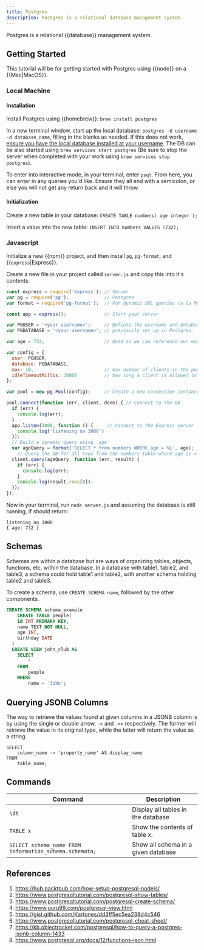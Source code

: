```yaml
---
title: Postgres
description: Postgres is a relational database management system.
---
```


Postgres is a relational {{database}} management system.

## Getting Started

This tutorial will be for getting started with Postgres using {{node}} on a {{Mac|MacOS}}.

### Local Machine

#### Installation

Install Postgres using {{homebrew}}: `brew install postgres`

In a new terminal window, start up the local database: `postgres -U username -d database_name`, filling in the blanks as needed. If this does not work, [ensure you have the local database installed at your username](https://stackoverflow.com/questions/17633422/psql-fatal-database-user-does-not-exist). The DB can be also started using `brew services start postgres` (Be sure to stop the server when completed with your work using `brew services stop postgres`).

To enter into interactive mode, in your terminal, enter `psql`. From here, you can enter in any queries you'd like. Ensure they all end with a semicolon, or else you will not get any return back and it will throw.

#### Initialization

Create a new table in your database: `CREATE TABLE numbers( age integer );`

Insert a value into the new table: `INSERT INTO numbers VALUES (732);`

### Javascript

Initialize a new {{npm}} project, and then install `pg`, `pg-format`, and {{`express`|Express}}.

Create a new file in your project called `server.js` and copy this into it's contents:

```javascript
const express = require('express'); // Server
var pg = require('pg');             // Postgres 
var format = require('pg-format');  // For dynamic SQL queries (a la MySQL ?)

const app = express();              // Start your server

var PGUSER = '<your username>';     // Definte the username and database
var PGDATABASE = '<your username>'; // previously set up in Postgres.

var age = 732;                      // Used so we can reference our earlier insertion.

var config = {
  user: PGUSER,
  database: PGDATABASE,
  max: 10,                          // max number of clients in the pool
  idleTimeoutMillis: 30000          // how long a client is allowed to remain idle before being closed
};

var pool = new pg.Pool(config);     // Create a new connection instance

pool.connect(function (err, client, done) { // Connect to the DB
  if (err) {
    console.log(err);
  }
  app.listen(3000, function () {     // Connect to the Express server
    console.log('listening on 3000')
  });
  // Build a dynamic query using `age`
  var ageQuery = format('SELECT * from numbers WHERE age = %L', age);
	// Query the DB for all rows from the numbers table where age is = 732
  client.query(ageQuery, function (err, result) {
    if (err) {
      console.log(err);
    }
    console.log(result.rows[0]);
  });
});
```

Now in your terminal, run `node server.js` and assuming the database is still running, if should return:

```
listening on 3000
{ age: 732 }
```

## Schemas

Schemas are within a database but are ways of organizing tables, objects, functions, etc. within the database. In a database with table1, table2, and table3, a schema could hold table1 and table2, with another schema holding table2 and table3.

To create a schema, use  `CREATE SCHEMA name`, followed by the other components.

```sql
CREATE SCHEMA schema_example
	CREATE TABLE people(
    id INT PRIMARY KEY,
    name TEXT NOT NULL,
    age INT,
    birthday DATE
  )
  CREATE VIEW john_club AS
  	SELECT 
  		*
  	FROM
  		people
  	WHERE
  		name = 'John';
```

## Querying JSONB Columns

The way to retrieve the values found at given columns in a JSONB column is by using the single or double arrow, `->` and `->>` respectively. The former will retrieve the value in its original type, while the latter will return the value as a string.

```postgres
SELECT
	column_name -> 'property_name' AS display_name
FROM
	table_name;
```

## Commands

| Command                                                | Description                         |
| ------------------------------------------------------ | ----------------------------------- |
| `\dt`                                                  | Display all tables in the database  |
| `TABLE x`                                              | Show the contents of table x.       |
| `SELECT schema_name FROM information_schema.schemata;` | Show all schema in a given database |

## References

1. https://hub.packtpub.com/how-setup-postgresql-nodejs/
2. https://www.postgresqltutorial.com/postgresql-show-tables/
3. https://www.postgresqltutorial.com/postgresql-create-schema/
4. https://www.guru99.com/postgresql-view.html
5. https://gist.github.com/Kartones/dd3ff5ec5ea238d4c546
6. https://www.postgresqltutorial.com/postgresql-cheat-sheet/
7. https://kb.objectrocket.com/postgresql/how-to-query-a-postgres-jsonb-column-1433
8. https://www.postgresql.org/docs/12/functions-json.html
